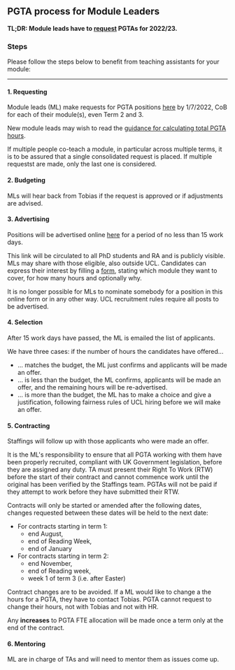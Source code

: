 ## PGTA process for Module Leaders

**TL;DR: Module leads have to [request](https://forms.gle/X311EkXpwZkkgWwX7) PGTAs for 2022/23.**

### Steps

Please follow the steps below to benefit from teaching assistants for your module:

-------

#### 1. Requesting

Module leads (ML) make requests for PGTA positions [here](https://forms.gle/X311EkXpwZkkgWwX7) by 1/7/2022, CoB for each of their module(s), even Term 2 and 3.

New module leads may wish to read the [guidance for calculating total PGTA hours](hours.html).

If multiple people co-teach a module, in particular across multiple terms, it is to be assured that a single consolidated request is placed.
If multiple requestst are made, only the last one is considered.

#### 2. Budgeting

MLs will hear back from Tobias if the request is approved or if adjustments are advised.

#### 3. Advertising

Positions will be advertised online [here](https://tinyurl.com/mm69m93w) for a period of no less than 15 work days.

This link will be circulated to all PhD students and RA and is publicly visible.
MLs may share with those eligible, also outside UCL.
Candidates can express their interest by filling a [form](https://forms.gle/vqfNfGuxjxzaK9no6), stating which module they want to cover, for how many hours and optionally why.

It is no longer possible for MLs to nominate somebody for a position in this online form or in any other way.
UCL recruitment rules require all posts to be advertised.

#### 4. Selection

After 15 work days have passed, the ML is emailed the list of applicants.

We have three cases: if the number of hours the candidates have offered...

- ... matches the budget, the ML just confirms and applicants will be made an offer.
- ... is less than the budget, the ML confirms, applicants will be made an offer, and the remaining hours
  will be re-advertised.
- ... is more than the budget, the ML has to make a choice and give a justification, following fairness
  rules of UCL hiring before we will make an offer.

#### 5. Contracting

Staffings will follow up with those applicants who were made an offer.

It is the ML's responsibility to ensure that all PGTA working with them have been properly recruited, compliant with UK Government legislation, before they are assigned any duty.
TA must present their Right To Work (RTW) before the start of their contract and cannot commence work until the original has been verified by the Staffings team.
PGTAs will not be paid if they attempt to work before they have submitted their RTW.

Contracts will only be started or amended after the following dates, changes requested between these dates will be held to the next date:

- For contracts starting in term 1: 
  - end August, 
  - end of Reading Week,
  - end of January 
- For contracts starting in term 2:
  - end November,
  - end of Reading week,
  - week 1 of term 3 (i.e. after Easter)

Contract changes are to be avoided.
If a ML would like to change a the hours for a PGTA, they have to contact Tobias.
PGTA cannot request to change their hours, not with Tobias and not with HR.

Any **increases** to PGTA FTE allocation will be made once a term only at the end of the contract.

#### 6. Mentoring
ML are in charge of TAs and will need to mentor them as issues come up.

